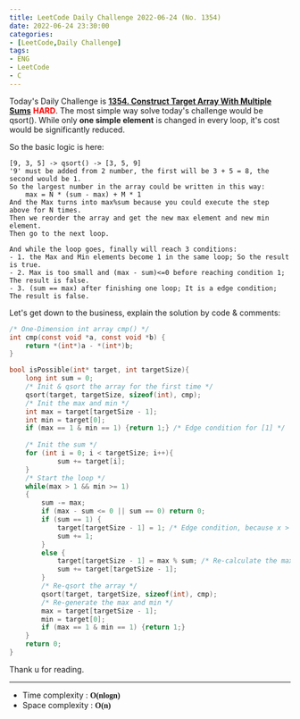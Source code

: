 ```yaml
---
title: LeetCode Daily Challenge 2022-06-24 (No. 1354)
date: 2022-06-24 23:30:00
categories:
- [LeetCode,Daily Challenge]
tags: 
- ENG
- LeetCode
- C
---
```

Today's Daily Challenge is **[1354. Construct Target Array With Multiple Sums](https://leetcode.com/problems/construct-target-array-with-multiple-sums/)** <font color=Red><b>HARD</b></font>. The most simple way solve today's challenge would be qsort(). While only **one simple element** is changed in every loop, it's cost would be significantly reduced.

So the basic logic is here:
```
[9, 3, 5] -> qsort() -> [3, 5, 9]
'9' must be added from 2 number, the first will be 3 + 5 = 8, the second would be 1.
So the largest number in the array could be written in this way:
    max = N * (sum - max) + M * 1
And the Max turns into max%sum because you could execute the step above for N times.
Then we reorder the array and get the new max element and new min element.
Then go to the next loop.

And while the loop goes, finally will reach 3 conditions:
- 1. the Max and Min elements become 1 in the same loop; So the result is true.
- 2. Max is too small and (max - sum)<=0 before reaching condition 1; The result is false.
- 3. (sum == max) after finishing one loop; It is a edge condition; The result is false.
```

Let's get down to the business, explain the solution by code & comments:
```c
/* One-Dimension int array cmp() */
int cmp(const void *a, const void *b) {
    return *(int*)a - *(int*)b;
}

bool isPossible(int* target, int targetSize){
	long int sum = 0;
    /* Init & qsort the array for the first time */
    qsort(target, targetSize, sizeof(int), cmp);
    /* Init the max and min */
	int max = target[targetSize - 1];
	int min = target[0];
    if (max == 1 & min == 1) {return 1;} /* Edge condition for [1] */
    
    /* Init the sum */
    for (int i = 0; i < targetSize; i++){
			sum += target[i];
	}
    /* Start the loop */
	while(max > 1 && min >= 1)
	{
		sum -= max;
		if (max - sum <= 0 || sum == 0) return 0;
		if (sum == 1) {
			target[targetSize - 1] = 1; /* Edge condition, because x > 0, x%1 = x */
            sum += 1;
		}
        else {
			target[targetSize - 1] = max % sum; /* Re-calculate the max */
            sum += target[targetSize - 1];
		}
        /* Re-qsort the array */
		qsort(target, targetSize, sizeof(int), cmp);
        /* Re-generate the max and min */
		max = target[targetSize - 1];
		min = target[0];
	    if (max == 1 & min == 1) {return 1;}
    }
	return 0;
}
```

Thank u for reading.

---
- Time complexity : <font style="font-family:'Georgia'"><b>O(nlogn)</b></font>
- Space complexity : <font style="font-family:'Georgia'"><b>O(n)</b></font>